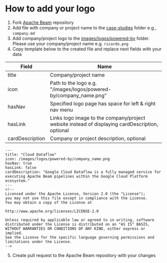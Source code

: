 <!--
 Licensed to the Apache Software Foundation (ASF) under one
 or more contributor license agreements.  See the NOTICE file
 distributed with this work for additional information
 regarding copyright ownership.  The ASF licenses this file
 to you under the Apache License, Version 2.0 (the
 "License"); you may not use this file except in compliance
 with the License.  You may obtain a copy of the License at

   http://www.apache.org/licenses/LICENSE-2.0

 Unless required by applicable law or agreed to in writing,
 software distributed under the License is distributed on an
 "AS IS" BASIS, WITHOUT WARRANTIES OR CONDITIONS OF ANY
 KIND, either express or implied.  See the License for the
 specific language governing permissions and limitations
 under the License.
-->

# How to add your logo

1. Fork [Apache Beam](https://github.com/apache/beam) repository
2. Add file with company or project name to
   the [case-studies](https://github.com/apache/beam/tree/master/website/www/site/content/en/case-studies) folder
   e.g., `company.md`
3. Add company/project logo to
   the [images/logos/powered-by](https://github.com/apache/beam/tree/master/website/www/site/static/images/logos/powered-by)
   folder. Please use your company/project name e.g. `ricardo.png`
4. Copy template below to the created file and replace next fields with your data

| Field           | Name                                                                                                    |
|-----------------|---------------------------------------------------------------------------------------------------------|
| title           | Company/project name                                                                                    |
| icon            | Path to the logo e.g. "/images/logos/powered-by/company_name.png"                                       |
| hasNav          | Specified logo page has space for left & right nav menu                                                 |
| hasLink         | Links logo image to the company/project website instead of displaying cardDescription, optional         |
| cardDescription | Company or project description, optional                                                                |

```
---
title: "Cloud Dataflow"
icon: /images/logos/powered-by/company_name.png
hasNav: true
hasLink: false
cardDescription: "Google Cloud Dataflow is a fully managed service for executing Apache Beam pipelines within the Google Cloud Platform ecosystem."
---
<!--
Licensed under the Apache License, Version 2.0 (the "License");
you may not use this file except in compliance with the License.
You may obtain a copy of the License at

http://www.apache.org/licenses/LICENSE-2.0

Unless required by applicable law or agreed to in writing, software
distributed under the License is distributed on an "AS IS" BASIS,
WITHOUT WARRANTIES OR CONDITIONS OF ANY KIND, either express or implied.
See the License for the specific language governing permissions and
limitations under the License.
-->
```

5. Create pull request to the Apache Beam repository with your changes